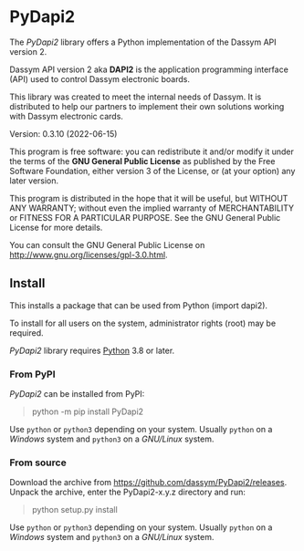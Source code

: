 # PyDapi2
The *PyDapi2* library offers a Python implementation of the Dassym API version 2.

Dassym API version 2 aka **DAPI2** is the application programming interface (API) used to
control Dassym electronic boards.

This library was created to meet the internal needs of Dassym. It is distributed to help 
our partners to implement their own solutions working with Dassym electronic cards.

Version: 0.3.10 (2022-06-15)

This program is free software: you can redistribute it and/or modify 
it under the terms of the **GNU General Public License** as published by 
the Free Software Foundation, either version 3 of the License, or 
(at your option) any later version.

This program is distributed in the hope that it will be useful, 
but WITHOUT ANY WARRANTY; without even the implied warranty of 
MERCHANTABILITY or FITNESS FOR A PARTICULAR PURPOSE.  See the 
GNU General Public License for more details. 

You can consult the GNU General Public License on <http://www.gnu.org/licenses/gpl-3.0.html>.


## Install

This installs a package that can be used from Python (import dapi2).

To install for all users on the system, administrator rights (root) may be required.

*PyDapi2* library requires [Python](https://www.python.org) 3.8 or later.

### From PyPI

*PyDapi2* can be installed from PyPI:

> python -m pip install PyDapi2

Use `python` or `python3` depending on your system.
Usually `python` on a *Windows* system and `python3` on a *GNU/Linux* system.


### From source

Download the archive from <https://github.com/dassym/PyDapi2/releases>.
Unpack the archive, enter the PyDapi2-x.y.z directory and run:

> python setup.py install 

Use `python` or `python3` depending on your system.
Usually `python` on a *Windows* system and `python3` on a *GNU/Linux* system.

